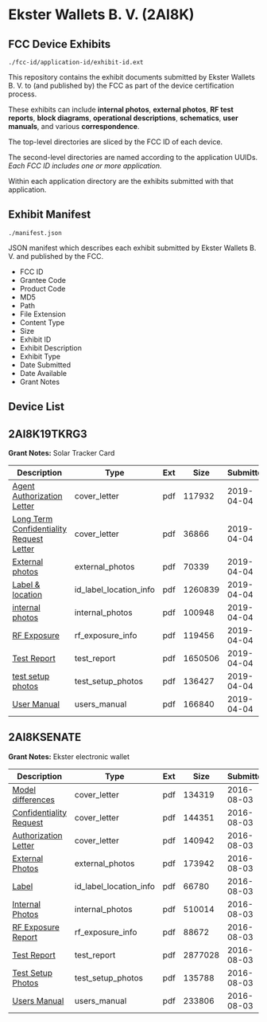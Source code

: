 # Ekster Wallets B. V. (2AI8K)
## FCC Device Exhibits

```
./fcc-id/application-id/exhibit-id.ext
```

This repository contains the exhibit documents submitted by Ekster Wallets B. V. to (and published by) the FCC as part of the device certification process.

These exhibits can include **internal photos**, **external photos**, **RF test reports**, **block diagrams**, **operational descriptions**, **schematics**, **user manuals**, and various **correspondence**.

The top-level directories are sliced by the FCC ID of each device.

The second-level directories are named according to the application UUIDs. *Each FCC ID includes one or more application.*

Within each application directory are the exhibits submitted with that application. 

## Exhibit Manifest

```
./manifest.json
```

JSON manifest which describes each exhibit submitted by Ekster Wallets B. V. and published by the FCC.

- FCC ID
- Grantee Code
- Product Code
- MD5
- Path
- File Extension
- Content Type
- Size
- Exhibit ID
- Exhibit Description
- Exhibit Type
- Date Submitted
- Date Available
- Grant Notes

## Device List
## 2AI8K19TKRG3
**Grant Notes:** Solar Tracker Card

| Description | Type | Ext | Size | Submitted | Available |
| ----------- | ---- | --- | ---- | --------- | --------- |
| [Agent Authorization Letter](2AI8K19TKRG3/594b975aa814383fd20843c3e41461ae/4227563.pdf) | cover_letter | pdf | 117932 | 2019-04-04 | 2019-04-04 |
| [Long Term Confidentiality Request Letter](2AI8K19TKRG3/594b975aa814383fd20843c3e41461ae/4227569.pdf) | cover_letter | pdf | 36866 | 2019-04-04 | 2019-04-04 |
| [External photos](2AI8K19TKRG3/594b975aa814383fd20843c3e41461ae/4227566.pdf) | external_photos | pdf | 70339 | 2019-04-04 | 2019-04-04 |
| [Label & location](2AI8K19TKRG3/594b975aa814383fd20843c3e41461ae/4227568.pdf) | id_label_location_info | pdf | 1260839 | 2019-04-04 | 2019-04-04 |
| [internal photos](2AI8K19TKRG3/594b975aa814383fd20843c3e41461ae/4227567.pdf) | internal_photos | pdf | 100948 | 2019-04-04 | 2019-04-04 |
| [RF Exposure](2AI8K19TKRG3/594b975aa814383fd20843c3e41461ae/4227571.pdf) | rf_exposure_info | pdf | 119456 | 2019-04-04 | 2019-04-04 |
| [Test Report](2AI8K19TKRG3/594b975aa814383fd20843c3e41461ae/4227574.pdf) | test_report | pdf | 1650506 | 2019-04-04 | 2019-04-04 |
| [test setup photos](2AI8K19TKRG3/594b975aa814383fd20843c3e41461ae/4227575.pdf) | test_setup_photos | pdf | 136427 | 2019-04-04 | 2019-04-04 |
| [User Manual](2AI8K19TKRG3/594b975aa814383fd20843c3e41461ae/4227576.pdf) | users_manual | pdf | 166840 | 2019-04-04 | 2019-04-04 |
## 2AI8KSENATE
**Grant Notes:** Ekster electronic wallet

| Description | Type | Ext | Size | Submitted | Available |
| ----------- | ---- | --- | ---- | --------- | --------- |
| [Model differences](2AI8KSENATE/da6e9938760c9c71f92ef3cadf2836c8/3086466.pdf) | cover_letter | pdf | 134319 | 2016-08-03 | 2016-08-03 |
| [Confidentiality Request](2AI8KSENATE/da6e9938760c9c71f92ef3cadf2836c8/3086468.pdf) | cover_letter | pdf | 144351 | 2016-08-03 | 2016-08-03 |
| [Authorization Letter](2AI8KSENATE/da6e9938760c9c71f92ef3cadf2836c8/3086471.pdf) | cover_letter | pdf | 140942 | 2016-08-03 | 2016-08-03 |
| [External Photos](2AI8KSENATE/da6e9938760c9c71f92ef3cadf2836c8/3086463.pdf) | external_photos | pdf | 173942 | 2016-08-03 | 2016-08-03 |
| [Label](2AI8KSENATE/da6e9938760c9c71f92ef3cadf2836c8/3086469.pdf) | id_label_location_info | pdf | 66780 | 2016-08-03 | 2016-08-03 |
| [Internal Photos](2AI8KSENATE/da6e9938760c9c71f92ef3cadf2836c8/3086464.pdf) | internal_photos | pdf | 510014 | 2016-08-03 | 2016-08-03 |
| [RF Exposure Report](2AI8KSENATE/da6e9938760c9c71f92ef3cadf2836c8/3086470.pdf) | rf_exposure_info | pdf | 88672 | 2016-08-03 | 2016-08-03 |
| [Test Report](2AI8KSENATE/da6e9938760c9c71f92ef3cadf2836c8/3086472.pdf) | test_report | pdf | 2877028 | 2016-08-03 | 2016-08-03 |
| [Test Setup Photos](2AI8KSENATE/da6e9938760c9c71f92ef3cadf2836c8/3086465.pdf) | test_setup_photos | pdf | 135788 | 2016-08-03 | 2016-08-03 |
| [Users Manual](2AI8KSENATE/da6e9938760c9c71f92ef3cadf2836c8/3086467.pdf) | users_manual | pdf | 233806 | 2016-08-03 | 2016-08-03 |
